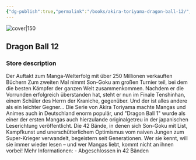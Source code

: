 ```yaml
---
{"dg-publish":true,"permalink":"/books/akira-toriyama-dragon-ball-12/","title":"\"Dragon Ball 12\"","tags":["manga","Fantasy"]}
---
```




![cover|150](http://books.google.com/books/content?id=hGYtDgAAQBAJ&printsec=frontcover&img=1&zoom=1&edge=curl&source=gbs_api)

## Dragon Ball 12

### Store description

Der Auftakt zum Manga-Welterfolg mit über 250 Millionen verkauften Büchern Zum zweiten Mal nimmt Son-Goku am großen Turnier teil, bei dem die besten Kämpfer der ganzen Welt zusammenkommen. Nachdem er die Vorrunden erfolgreich überstanden hat, steht er nun im Finale Tenshinhan, einem Schüler des Herrn der Kraniche, gegenüber. Und der ist alles andere als ein leichter Gegner... Die Serie von Akira Toriyama machte Mangas und Animes auch in Deutschland enorm populär, und "Dragon Ball 1" wurde als einer der ersten Mangas auch hierzulande originalgetreu in der japanischen Leserichtung veröffentlicht. Die 42 Bände, in denen sich Son-Goku mit List, Kampfkunst und unerschütterlichem Optimismus vom naiven Jungen zum Super-Krieger verwandelt, begeistern seit Generationen. Wer sie kennt, will sie immer wieder lesen – und wer Mangas liebt, kommt nicht an ihnen vorbei! Mehr Informationen: - Abgeschlossen in 42 Bänden
```